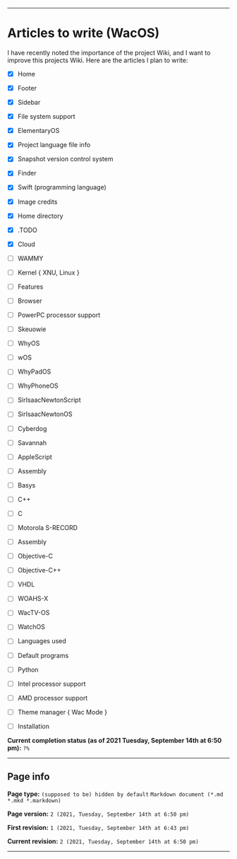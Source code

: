 
***

# Articles to write (WacOS)

I have recently noted the importance of the project Wiki, and I want to improve this projects Wiki. Here are the articles I plan to write:

- [x] Home

- [x] Footer

- [x] Sidebar

- [x] File system support

- [x] ElementaryOS

- [x] Project language file info

- [x] Snapshot version control system

- [x] Finder

- [x] Swift (programming language)

- [x] Image credits

- [x] Home directory

- [x] .TODO

- [x] Cloud

- [ ] WAMMY

- [ ] Kernel { XNU, Linux }

- [ ] Features

- [ ] Browser

- [ ] PowerPC processor support

- [ ] Skeuowie

- [ ] WhyOS

- [ ] wOS

- [ ] WhyPadOS

- [ ] WhyPhoneOS

- [ ] SirIsaacNewtonScript

- [ ] SirIsaacNewtonOS

- [ ] Cyberdog

- [ ] Savannah

- [ ] AppleScript

- [ ] Assembly

- [ ] Basys

- [ ] C++

- [ ] C

- [ ] Motorola S-RECORD

- [ ] Assembly

- [ ] Objective-C

- [ ] Objective-C++

- [ ] VHDL

- [ ] WOAHS-X

- [ ] WacTV-OS

- [ ] WatchOS

- [ ] Languages used

- [ ] Default programs

- [ ] Python

- [ ] Intel processor support

- [ ] AMD processor support

- [ ] Theme manager { Wac Mode }

- [ ] Installation

**Current completion status (as of 2021 Tuesday, September 14th at 6:50 pm):** `?%`

***

## Page info

**Page type:** `(supposed to be) hidden by default` `Markdown document (*.md *.mkd *.markdown)`

**Page version:** `2 (2021, Tuesday, September 14th at 6:50 pm)`

**First revision:** `1 (2021, Tuesday, September 14th at 6:43 pm)`

**Current revision:** `2 (2021, Tuesday, September 14th at 6:50 pm)`

***

